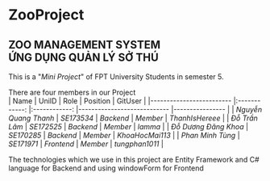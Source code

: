 # ZooProject

<h2> ZOO MANAGEMENT SYSTEM <br> ỨNG DỤNG QUẢN LÝ SỞ THÚ </h2>
This is a "<i>Mini Project</i>" of FPT University Students in semester 5.<br>

There are four members in our Project <br>
| Name                    	|     UniID    	|     Role     	| Position                   	| GitUser 	|
|-------------------------	|:------------:	|:------------:	|----------------------------	|----------------	|
| *Nguyễn Quang Thanh* 	| *SE173534* 	| *Backend*  	| *Member* 	| *ThanhIsHereee*    	|
| *Đỗ Trần Lâm*    	| *SE172525* 	| *Backend*  	| *Member*                 	| *lamma*  	|
| *Đỗ Dương Đăng Khoa*  	| *SE170285* 	| *Backend*  	| *Member*                 	| *KhoaHocMai113* 	|
| *Phan Minh Tùng*        	| *SE171971* 	| *Frontend* 	| *Member*        	| *tungphan1011*    	|





The technologies which we use in this project are Entity Framework and C# language for Backend and using windowForm for Frontend
